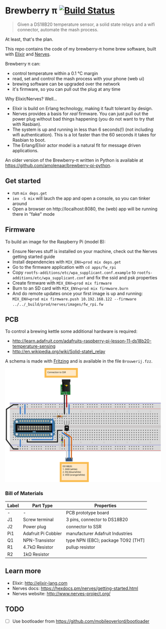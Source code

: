 # Brewberry &pi; [![Build Status](https://travis-ci.org/amolenaar/elixir-brewberry-pi.svg?branch=master)](https://travis-ci.org/amolenaar/elixir-brewberry-pi)


> Given a DS18B20 temperature sensor,
> a solid state relays and a wifi connector,
> automate the mash process.

At least, that's the plan.

This repo contains the code of my brewberry-&pi; home brew software,
built with [Elixir](http://elixir-lang.org) and [Nerves](http://nerves-project.org).

Brewberry &pi; can:

 * control temperature within a 0.1 &deg;C margin
 * read, set and control the mash process with your phone (web ui)
 * brewing software can be upgraded over the network
 * it's firmware, so you can pull out the plug at any time

Why Elixir/Nerves? Well...

 * Elixir is build on Erlang technology, making it fault tolerant by design.
 * Nerves provides a basis for *real* firmware. You can just pull out the power plug without bad things happening (you do not want to try that with Rasbian).
 * The system is up and running in less than 6 seconds(!) (not including wifi authentication). This is a lot faster than the 60 seconds it takes for Rasbian to boot.
 * The Erlang/Elixir actor model is a natural fit for message driven applications.

An older version of the Brewberry-&pi; written in Python is available at
https://github.com/amolenaar/brewberry-pi-python.

## Get started

 * run `mix deps.get`
 * `iex -S mix` will lauch the app and open a console, so you can tinker around
 * Open a browser on http://localhost:8080, the (web) app will be running there in "fake" mode
 
## Firmware

To build an image for the Raspberry Pi (model B):

  * Ensure Nerves stuff is installed on your machine, check out the Nerves getting started guide
  * Install dependencies with `MIX_ENV=prod mix deps.get`
  * Go to the firmware application with `cd apps/fw_rpi`
  * Copy `rootfs-additions/etc/wpa_supplicant.conf.example` to
    `rootfs-additions/etc/wpa_supplicant.conf` and fix the ssid and psk
     properties
  * Create firmware with `MIX_ENV=prod mix firmware`
  * Burn to an SD card with `MIX_ENV=prod mix firmware.burn`
  * And do remote updates once your first image is up and running: `MIX_ENV=prod mix firmware.push 10.192.168.122 --firmware ../../_build/prod/nerves/images/fw_rpi.fw`

## PCB

To control a brewing kettle some additional hardware is required:

 - http://learn.adafruit.com/adafruits-raspberry-pi-lesson-11-ds18b20-temperature-sensing
 - http://en.wikipedia.org/wiki/Solid-state\_relay

A schema is made with [Fritzing](http://fritzing.org) and is available in the file `Brouwerij.fzz`.

![schema](Brouwerij_bb.svg)

### Bill of Materials

| Label | Part Type | Properties |
| ----- | --------- | ---------- |
| -     | -                   | PCB prototype board |
| J1    | Screw terminal      | 3 pins, connector to DS18B20 |
| J2    | Power plug          | connector to SSR |
| Pi1   | Adafruit Pi Cobbler | manufacturer Adafruit Industries |
| Q1    | NPN-Transistor      | type NPN (EBC); package TO92 [THT] |
| R1    | 4.7kΩ Resistor      | pullup resistor                    |
| R2    | 1kΩ Resistor        |                                    |

## Learn more

  * Elixir: http://elixir-lang.com
  * Nerves docs: https://hexdocs.pm/nerves/getting-started.html
  * Nerves website: http://www.nerves-project.org/

## TODO

- [ ] Use bootloader from https://github.com/mobileoverlord/bootloader

